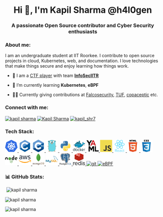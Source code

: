 <h1 align="center">Hi 👋, I'm Kapil Sharma   @h4l0gen</h1>
<h3 align="center">A passionate Open Source contributor and Cyber Security enthusiasts</h3>

<h3 aligin="left">About me:</h3>
<p>I am an undergraduate student at IIT Roorkee. I contribute to open source projects in cloud, Kubernetes, web, and documentation. I love technologies that make things secure and enjoy learning how things work.

- 🔭 I am a [CTF player](https://ctftime.org/user/161669) with team **[InfoSecIITR](https://ctftime.org/team/16691)**
  
- 🌱 I’m currently learning **Kubernetes**, **eBPF**

- 🧑‍💼 Currently giving contributions at [Falcosecurity](https://github.com/falcosecurity/), [TUF](https://github.com/theupdateframework/), [copaceptic](https://github.com/project-copacetic/copacetic) etc.

<h3 align="left">Connect with me:</h3>
<p align="left">
<a href="https://x.com/kapilsh06216614" target="blank"><img align="center" src="https://raw.githubusercontent.com/rahuldkjain/github-profile-readme-generator/master/src/images/icons/Social/twitter.svg" alt="kapil sharma" height="30" width="40" /></a>
<a href="https://www.linkedin.com/in/kapil-sharma-a5b93021b/" target="blank"><img align="center" src="https://raw.githubusercontent.com/rahuldkjain/github-profile-readme-generator/master/src/images/icons/Social/linked-in-alt.svg" alt="Kapil Sharma" height="30" width="40" /></a>
<a href="https://instagram.com/kapil_shr7" target="blank"><img align="center" src="https://raw.githubusercontent.com/rahuldkjain/github-profile-readme-generator/master/src/images/icons/Social/instagram.svg" alt="kapil_shr7" height="30" width="40" /></a>
</p>

<h3 align="left">Tech Stack:</h3>
<p align="left">
   <a href="https://kubernetes.io/" target="_blank" rel="noreferrer">
    <img
      src="https://raw.githubusercontent.com/devicons/devicon/master/icons/kubernetes/kubernetes-plain.svg"
      alt="kubernetes"
      width="40"
      height="40"
    />
  </a>
  <a href="https://www.cprogramming.com/" target="_blank" rel="noreferrer">
    <img
      src="https://raw.githubusercontent.com/devicons/devicon/master/icons/c/c-original.svg"
      alt="c"
      width="40"
      height="40"
    />
  </a>
  <a href="https://www.w3schools.com/cpp/" target="_blank" rel="noreferrer">
    <img
      src="https://raw.githubusercontent.com/devicons/devicon/master/icons/cplusplus/cplusplus-original.svg"
      alt="cplusplus"
      width="40"
      height="40"
    />
  </a>
  <a href="https://golang.org" target="_blank" rel="noreferrer">
    <img
      src="https://raw.githubusercontent.com/devicons/devicon/master/icons/go/go-original.svg"
      alt="go"
      width="40"
      height="40"
    />
  </a>
  <a href="https://www.python.org/" target="_blank" rel="noreferrer">
    <img
      src="https://raw.githubusercontent.com/devicons/devicon/master/icons/python/python-original.svg"
      alt="python"
      width="40"
      height="40"
    />
  </a>
    <a href="https://www.docker.com/" target="_blank" rel="noreferrer">
    <img
      src="https://raw.githubusercontent.com/devicons/devicon/master/icons/docker/docker-original-wordmark.svg"
      alt="docker"
      width="40"
      height="40"
    />
  </a>
  <a href="https://yaml.org/" target="_blank" rel="noreferrer">
    <img
      src="https://raw.githubusercontent.com/devicons/devicon/master/icons/yaml/yaml-original.svg"
      alt="yaml"
      width="40"
      height="40"
    />
  </a>
    <a
    href="https://developer.mozilla.org/en-US/docs/Web/JavaScript"
    target="_blank"
    rel="noreferrer"
  >
    <img
      src="https://raw.githubusercontent.com/devicons/devicon/master/icons/javascript/javascript-original.svg"
      alt="javascript"
      width="40"
      height="40"
    />
  </a>
  <a href="https://reactjs.org/" target="_blank" rel="noreferrer">
    <img
      src="https://raw.githubusercontent.com/devicons/devicon/master/icons/react/react-original-wordmark.svg"
      alt="react"
      width="40"
      height="40"
    />
  </a>
  <a href="https://www.w3.org/html/" target="_blank" rel="noreferrer">
    <img
      src="https://raw.githubusercontent.com/devicons/devicon/master/icons/html5/html5-original-wordmark.svg"
      alt="html5"
      width="40"
      height="40"
    />
  </a>
  <a href="https://www.w3schools.com/css/" target="_blank" rel="noreferrer">
    <img
      src="https://raw.githubusercontent.com/devicons/devicon/master/icons/css3/css3-original-wordmark.svg"
      alt="css3"
      width="40"
      height="40"
    />
  </a>
  <a href="https://nodejs.org" target="_blank" rel="noreferrer">
    <img
      src="https://raw.githubusercontent.com/devicons/devicon/master/icons/nodejs/nodejs-original-wordmark.svg"
      alt="nodejs"
      width="40"
      height="40"
    />
  </a>
  <a href="https://aws.amazon.com/dynamodb/" target="_blank" rel="noreferrer">
  <img
    src="https://raw.githubusercontent.com/devicons/devicon/master/icons/amazonwebservices/amazonwebservices-original-wordmark.svg"
    alt="dynamodb"
    width="40"
    height="40"
  />
</a>
  <a href="https://www.mongodb.com/" target="_blank" rel="noreferrer">
    <img
      src="https://raw.githubusercontent.com/devicons/devicon/master/icons/mongodb/mongodb-original-wordmark.svg"
      alt="mongodb"
      width="40"
      height="40"
    />
  </a>
  <a href="https://www.mysql.com/" target="_blank" rel="noreferrer">
    <img
      src="https://raw.githubusercontent.com/devicons/devicon/master/icons/mysql/mysql-original-wordmark.svg"
      alt="mysql"
      width="40"
      height="40"
    />
  </a>
  <a href="https://www.postgresql.org" target="_blank" rel="noreferrer">
    <img
      src="https://raw.githubusercontent.com/devicons/devicon/master/icons/postgresql/postgresql-original-wordmark.svg"
      alt="postgresql"
      width="40"
      height="40"
    />
  </a>
  <a href="https://redis.io" target="_blank" rel="noreferrer">
    <img
      src="https://raw.githubusercontent.com/devicons/devicon/master/icons/redis/redis-original-wordmark.svg"
      alt="redis"
      width="40"
      height="40"
    />
  </a>
  <a href="https://git-scm.com/" target="_blank" rel="noreferrer">
    <img
      src="https://www.vectorlogo.zone/logos/git-scm/git-scm-icon.svg"
      alt="git"
      width="40"
      height="40"
    />
  </a>


  <a href="https://cilium.io/" target="_blank" rel="noreferrer">
    <img
      src="https://raw.githubusercontent.com/cilium/logos/master/cilium-icon-color.svg"
      alt="eBPF"
      width="40"
      height="40"
    />
  </a>
  </p>

<h3 align="left"> 📊 GitHub Stats:</h3>


<p>&nbsp;<img align="center" src="https://github-readme-stats.vercel.app/api?username=h4l0gen&show_icons=true&locale=en&theme=dark" alt="kapil sharma" /></p>
<p><img align="center" src="https://github-readme-streak-stats.herokuapp.com/?user=h4l0gen&theme=dark" alt="kapil sharma" /></p>
<p><img align="left" src="https://github-readme-stats.vercel.app/api/top-langs?username=h4l0gen&show_icons=true&locale=en&layout=compact&theme=dark" alt="kapil sharma" /></p>
